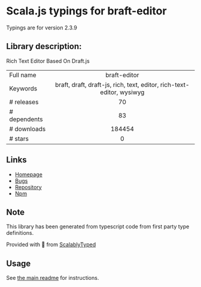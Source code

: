 
# Scala.js typings for braft-editor

Typings are for version 2.3.9

## Library description:
Rich Text Editor Based On Draft.js

|                    |                 |
| ------------------ | :-------------: |
| Full name          | braft-editor |
| Keywords           | braft, draft, draft-js, rich, text, editor, rich-text-editor, wysiwyg |
| # releases         | 70 |
| # dependents       | 83 |
| # downloads        | 184454 |
| # stars            | 0 |

## Links
- [Homepage](https://github.com/margox/braft#readme)
- [Bugs](https://github.com/margox/braft/issues)
- [Repository](https://github.com/margox/braft)
- [Npm](https://www.npmjs.com/package/braft-editor)
    


## Note
This library has been generated from typescript code from first party type definitions.

Provided with :purple_heart: from [ScalablyTyped](https://github.com/oyvindberg/ScalablyTyped)

## Usage
See [the main readme](../../readme.md) for instructions.


